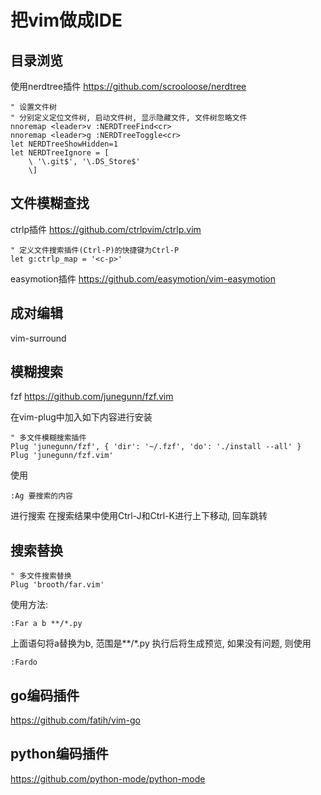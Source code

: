 # 把vim做成IDE
## 目录浏览
使用nerdtree插件
https://github.com/scrooloose/nerdtree

``` vimscript
" 设置文件树
" 分别定义定位文件树, 启动文件树, 显示隐藏文件, 文件树忽略文件
nnoremap <leader>v :NERDTreeFind<cr>
nnoremap <leader>g :NERDTreeToggle<cr>
let NERDTreeShowHidden=1
let NERDTreeIgnore = [
    \ '\.git$', '\.DS_Store$' 
    \]
```

## 文件模糊查找
ctrlp插件
https://github.com/ctrlpvim/ctrlp.vim

``` vimscript
" 定义文件搜索插件(Ctrl-P)的快捷键为Ctrl-P
let g:ctrlp_map = '<c-p>'

```

easymotion插件
https://github.com/easymotion/vim-easymotion

## 成对编辑
vim-surround

## 模糊搜索
fzf
https://github.com/junegunn/fzf.vim

在vim-plug中加入如下内容进行安装
``` vimscript
" 多文件模糊搜索插件
Plug 'junegunn/fzf', { 'dir': '~/.fzf', 'do': './install --all' }
Plug 'junegunn/fzf.vim'
```
使用
``` vimsrcipt
:Ag 要搜索的内容
```
进行搜索
在搜索结果中使用Ctrl-J和Ctrl-K进行上下移动, 回车跳转

## 搜索替换
``` vimscript
" 多文件搜索替换
Plug 'brooth/far.vim'
```

使用方法:
``` vimscript
:Far a b **/*.py
```
上面语句将a替换为b, 范围是**/*.py
执行后将生成预览, 如果没有问题, 则使用
``` vimscript
:Fardo
```

## go编码插件
https://github.com/fatih/vim-go

## python编码插件
https://github.com/python-mode/python-mode


